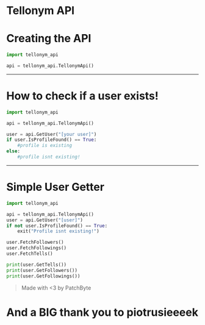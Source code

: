 # Tellonym API

# Creating the API
```python
import tellonym_api

api = tellonym_api.TellonymApi()
```
------
# How to check if a user exists!
```python
import tellonym_api

api = tellonym_api.TellonymApi()

user = api.GetUser("[your user]")
if user.IsProfileFound() == True:
    #profile is existing
else:
    #profile isnt existing!
```
------
# Simple User Getter
```python
import tellonym_api

api = tellonym_api.TellonymApi()
user = api.GetUser("[user]")
if not user.IsProfileFound() == True:
    exit("Profile isnt existing!")

user.FetchFollowers()
user.FetchFollowings()
user.FetchTells()

print(user.GetTells())
print(user.GetFollowers())
print(user.GetFollowings())
```


> Made with <3 by PatchByte
# And a **BIG** thank you to piotrusieeeek
